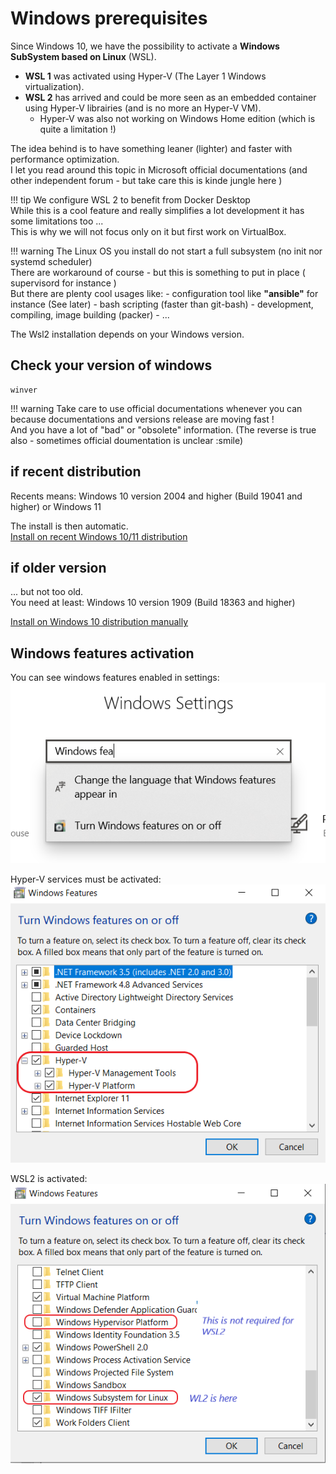 # Windows prerequisites

Since Windows 10, we have the possibility to activate a **Windows SubSystem based on Linux** (WSL).  

* **WSL 1** was activated using Hyper-V (The Layer 1 Windows virtualization).   
* **WSL 2** has arrived and could be more seen as an embedded container using Hyper-V librairies (and is no more an Hyper-V VM).
  - Hyper-V was also not working on Windows Home edition (which is quite a limitation !)

The idea behind is to have something leaner (lighter) and faster with performance optimization.  
I let you read around this topic in Microsoft official documentations (and other independent forum - but take care this is kinde jungle here )


!!! tip
    We configure WSL 2 to benefit from Docker Desktop  
    While this is a cool feature and really simplifies a lot development it has some limitations too ...   
    This is why we will not focus only on it but first work on VirtualBox. 

!!! warning
    The Linux OS you install do not start a full subsystem (no init nor systemd scheduler)  
    There are workaround of course - but this is something to put in place ( supervisord for instance )  
    But there are plenty cool usages like:
    - configuration tool like **"ansible"** for instance (See later)
    - bash scripting (faster than git-bash)
    - development, compiling, image building (packer)
    - ...

The Wsl2 installation depends on your Windows version.

## Check your version of windows

```
winver
```

!!! warning
    Take care to use official documentations whenever you can because documentations and versions release are moving fast !  
    And you have a lot of "bad" or "obsolete" information.
    (The reverse is true also - sometimes official doumentation is unclear :smile) 

## if recent distribution

Recents means: Windows 10 version 2004 and higher (Build 19041 and higher) or Windows 11

The install is then automatic.  
[Install on recent Windows 10/11 distribution](https://docs.microsoft.com/en-us/windows/wsl/install)

## if older version 
... but not too old.  
You need at least: Windows 10 version 1909 (Build 18363 and higher)

[Install on Windows 10 distribution manually](https://docs.microsoft.com/en-us/windows/wsl/install-manual)

## Windows features activation

You can see windows features enabled in settings:
![windows-features](../files/other/windows-features.png "windows features visualization")

Hyper-V services must be activated:
![windows-hyperV-services](../files/other/HyperV-Services.png "HyperV-services used by WSL2")

WSL2 is activated:
![windows-WSL2](../files/other/WSL2-features.png "WSL2 feature is activated")
